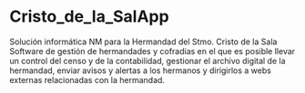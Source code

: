 # Cristo_de_la_SalApp
Solución informática NM para la Hermandad del Stmo. Cristo de la Sala
Software de gestión de hermandades y cofradias en el que es posible llevar un control del censo y de la contabilidad, gestionar el archivo digital de la hermandad, enviar avisos y alertas a los hermanos y dirigirlos a webs externas relacionadas con la hermandad. 
